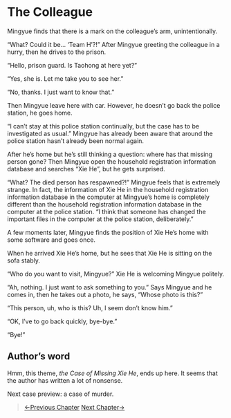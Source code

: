 # The Colleague

Mingyue finds that there is a mark on the colleague’s arm, unintentionally.

“What? Could it be… ‘Team H’?!” After Mingyue greeting the colleague in a hurry, then he drives to the prison.

“Hello, prison guard. Is Taohong at here yet?”

“Yes, she is. Let me take you to see her.”

“No, thanks. I just want to know that.”

Then Mingyue leave here with car. However, he doesn’t go back the police station, he goes home.

“I can’t stay at this police station continually, but the case has to be investigated as usual.” Mingyue has already been aware that around the police station hasn’t already been normal again.

After he’s home but he’s still thinking a question: where has that missing person gone? Then Mingyue open the household registration information database and searches “Xie He”, but he gets surprised.

“What? The died person has respawned?!” Mingyue feels that is extremely strange. In fact, the information of Xie He in the household registration information database in the computer at Mingyue’s home is completely different than the household registration information database in the computer at the police station. “I think that someone has changed the important files in the computer at the police station, deliberately.”

A few moments later, Mingyue finds the position of Xie He’s home with some software and goes once.

When he arrived Xie He’s home, but he sees that Xie He is sitting on the sofa stably.

“Who do you want to visit, Mingyue?” Xie He is welcoming Mingyue politely.

“Ah, nothing. I just want to ask something to you.” Says Mingyue and he comes in, then he takes out a photo, he says, “Whose photo is this?”

“This person, uh, who is this? Uh, I seem don’t know him.”

“OK, I’ve to go back quickly, bye-bye.” 

“Bye!”

## Author’s word

Hmm, this theme, *the Case of Missing Xie He*, ends up here. It seems that the author has written a lot of nonsense.

Next case preview: a case of murder.

> [←Previous Chapter](/detective/part3/chapter3.md)  [Next Chapter→](/detective/part4/chapter1.md)
